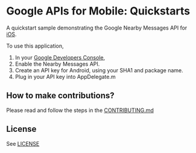 # Google APIs for Mobile: Quickstarts 

A quickstart sample demonstrating the Google Nearby Messages API for
[iOS](https://developers.google.com/ios).

To use this application,

1. In your [Google Developers Console](https://console.developers.google.com),
 1. Enable the Nearby Messages API.
 1. Create an API key for Android, using your SHA1 and package name.
1. Plug in your API key into AppDelegate.m

## How to make contributions?
Please read and follow the steps in the [CONTRIBUTING.md](CONTRIBUTING.md)

## License
See [LICENSE](LICENSE)
